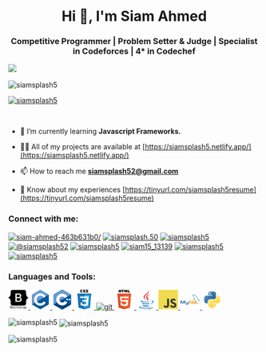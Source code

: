 <h1 align="center">Hi 👋, I'm Siam Ahmed</h1>
<h3 align="center">Competitive Programmer | Problem Setter & Judge | Specialist in Codeforces | 4* in Codechef</h3>
<img src="[https://media.tenor.com/qJ5evVs-_uUAAAAS/coding.gif](https://tenor.com/view/coding-gif-24625099"></img>
<p align="left"> <img src="https://komarev.com/ghpvc/?username=siamsplash5&label=Profile%20views&color=0e75b6&style=flat" alt="siamsplash5" /> </p>

<p align="left"> <a href="https://github.com/ryo-ma/github-profile-trophy"><img src="https://github-profile-trophy.vercel.app/?username=siamsplash5" alt="siamsplash5" /></a> </p>

<p align="left"> <a href="https://twitter.com/" target="blank"><img src="https://img.shields.io/twitter/follow/?logo=twitter&style=for-the-badge" alt="" /></a> </p>

- 🌱 I’m currently learning **Javascript Frameworks.**

- 👨‍💻 All of my projects are available at [https://siamsplash5.netlify.app/](https://siamsplash5.netlify.app/)

- 📫 How to reach me **siamsplash52@gmail.com**

- 📄 Know about my experiences [https://tinyurl.com/siamsplash5resume](https://tinyurl.com/siamsplash5resume)

<h3 align="left">Connect with me:</h3>
<p align="left">
<a href="https://linkedin.com/in/siam-ahmed-463b631b0/" target="blank"><img align="center" src="https://raw.githubusercontent.com/rahuldkjain/github-profile-readme-generator/master/src/images/icons/Social/linked-in-alt.svg" alt="siam-ahmed-463b631b0/" height="30" width="40" /></a>
<a href="https://fb.com/siamsplash.50" target="blank"><img align="center" src="https://raw.githubusercontent.com/rahuldkjain/github-profile-readme-generator/master/src/images/icons/Social/facebook.svg" alt="siamsplash.50" height="30" width="40" /></a>
<a href="https://instagram.com/siamsplash5" target="blank"><img align="center" src="https://raw.githubusercontent.com/rahuldkjain/github-profile-readme-generator/master/src/images/icons/Social/instagram.svg" alt="siamsplash5" height="30" width="40" /></a>
<a href="https://medium.com/@siamsplash52" target="blank"><img align="center" src="https://raw.githubusercontent.com/rahuldkjain/github-profile-readme-generator/master/src/images/icons/Social/medium.svg" alt="@siamsplash52" height="30" width="40" /></a>
<a href="https://www.codechef.com/users/siamsplash5" target="blank"><img align="center" src="https://cdn.jsdelivr.net/npm/simple-icons@3.1.0/icons/codechef.svg" alt="siamsplash5" height="30" width="40" /></a>
<a href="https://www.hackerrank.com/siam15_13139" target="blank"><img align="center" src="https://raw.githubusercontent.com/rahuldkjain/github-profile-readme-generator/master/src/images/icons/Social/hackerrank.svg" alt="siam15_13139" height="30" width="40" /></a>
<a href="https://codeforces.com/profile/siamsplash5" target="blank"><img align="center" src="https://raw.githubusercontent.com/rahuldkjain/github-profile-readme-generator/master/src/images/icons/Social/codeforces.svg" alt="siamsplash5" height="30" width="40" /></a>
<a href="https://www.leetcode.com/siamsplash5" target="blank"><img align="center" src="https://raw.githubusercontent.com/rahuldkjain/github-profile-readme-generator/master/src/images/icons/Social/leet-code.svg" alt="siamsplash5" height="30" width="40" /></a>
</p>

<h3 align="left">Languages and Tools:</h3>
<p align="left"> <a href="https://getbootstrap.com" target="_blank" rel="noreferrer"> <img src="https://raw.githubusercontent.com/devicons/devicon/master/icons/bootstrap/bootstrap-plain-wordmark.svg" alt="bootstrap" width="40" height="40"/> </a> <a href="https://www.cprogramming.com/" target="_blank" rel="noreferrer"> <img src="https://raw.githubusercontent.com/devicons/devicon/master/icons/c/c-original.svg" alt="c" width="40" height="40"/> </a> <a href="https://www.w3schools.com/cpp/" target="_blank" rel="noreferrer"> <img src="https://raw.githubusercontent.com/devicons/devicon/master/icons/cplusplus/cplusplus-original.svg" alt="cplusplus" width="40" height="40"/> </a> <a href="https://www.w3schools.com/css/" target="_blank" rel="noreferrer"> <img src="https://raw.githubusercontent.com/devicons/devicon/master/icons/css3/css3-original-wordmark.svg" alt="css3" width="40" height="40"/> </a> <a href="https://git-scm.com/" target="_blank" rel="noreferrer"> <img src="https://www.vectorlogo.zone/logos/git-scm/git-scm-icon.svg" alt="git" width="40" height="40"/> </a> <a href="https://www.w3.org/html/" target="_blank" rel="noreferrer"> <img src="https://raw.githubusercontent.com/devicons/devicon/master/icons/html5/html5-original-wordmark.svg" alt="html5" width="40" height="40"/> </a> <a href="https://www.java.com" target="_blank" rel="noreferrer"> <img src="https://raw.githubusercontent.com/devicons/devicon/master/icons/java/java-original.svg" alt="java" width="40" height="40"/> </a> <a href="https://developer.mozilla.org/en-US/docs/Web/JavaScript" target="_blank" rel="noreferrer"> <img src="https://raw.githubusercontent.com/devicons/devicon/master/icons/javascript/javascript-original.svg" alt="javascript" width="40" height="40"/> </a> <a href="https://www.mysql.com/" target="_blank" rel="noreferrer"> <img src="https://raw.githubusercontent.com/devicons/devicon/master/icons/mysql/mysql-original-wordmark.svg" alt="mysql" width="40" height="40"/> </a> <a href="https://www.python.org" target="_blank" rel="noreferrer"> <img src="https://raw.githubusercontent.com/devicons/devicon/master/icons/python/python-original.svg" alt="python" width="40" height="40"/> </a> </p>

<p><img align="left" src="https://github-readme-stats.vercel.app/api/top-langs?username=siamsplash5&show_icons=true&locale=en&layout=compact" alt="siamsplash5" /></p>

<p>&nbsp;<img align="center" src="https://github-readme-stats.vercel.app/api?username=siamsplash5&show_icons=true&locale=en" alt="siamsplash5" /></p>

<p><img align="center" src="https://github-readme-streak-stats.herokuapp.com/?user=siamsplash5&" alt="siamsplash5" /></p>
